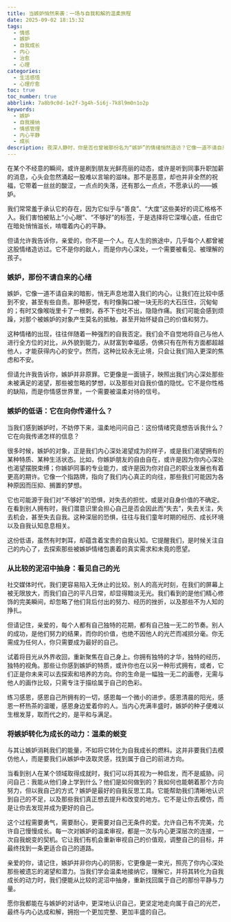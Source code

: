 ```yaml
---
title: 当嫉妒悄然来袭：一场与自我和解的温柔旅程
date: 2025-09-02 18:15:32
tags:
  - 情感
  - 嫉妒
  - 自我成长
  - 内心
  - 治愈
  - 心理
categories:
  - 生活感悟
  - 心理疗愈
toc: true
toc_number: true
abbrlink: 7a8b9c0d-1e2f-3g4h-5i6j-7k8l9m0n1o2p
keywords:
  - 嫉妒
  - 自我接纳
  - 情感管理
  - 内心平静
  - 成长
description: 夜深人静时，你是否也曾被那份名为“嫉妒”的情绪悄然造访？它像一道不请自来的暗影，让我们在比较中感到不安。这篇文章将带你温柔地审视嫉妒，理解它并非原罪，而是内心深处渴望与成长的信号。让我们一起，将这份沉重转化为自我发现的契机，学会拥抱不完美，最终与内心达成和解，寻回属于自己的那份平静与光芒。
---
```


在某个不经意的瞬间，或许是刷到朋友光鲜亮丽的动态，或许是听到同事升职加薪的消息，心头会忽然涌起一股难以言喻的滋味。那不是恶意，却也并非全然的祝福，它带着一丝丝的酸涩，一点点的失落，还有那么一点点，不愿承认的——嫉妒。

我们常常羞于承认它的存在，因为它似乎与“善良”、“大度”这些美好的词汇格格不入。我们害怕被贴上“小心眼”、“不够好”的标签，于是选择将它深埋心底，任由它在暗处悄悄滋长，啃噬着内心的平静。

但请允许我告诉你，亲爱的，你不是一个人。在人生的旅途中，几乎每个人都曾被这股情绪造访过。它不是你的敌人，而是你内心深处，一个需要被看见、被理解的孩子。

### 嫉妒，那份不请自来的心绪

嫉妒，它像一道不请自来的暗影，悄无声息地潜入我们的内心，让我们在比较中感到不安，甚至有些自责。那种感觉，有时像胸口被一块无形的大石压住，沉甸甸的；有时又像喉咙里卡了一根刺，吞不下也吐不出，隐隐作痛。我们可能会感到烦躁，对那个被嫉妒的对象产生莫名的抵触，甚至开始怀疑自己的价值和努力。

这种情绪的出现，往往伴随着一种强烈的自我否定。我们会不自觉地将自己与他人进行全方位的对比，从外貌到能力，从财富到幸福感，仿佛只有在所有方面都超越他人，才能获得内心的安宁。然而，这种比较永无止境，只会让我们陷入更深的焦虑和不安。

但请允许我告诉你，嫉妒并非原罪。它更像是一面镜子，映照出我们内心深处那些未被满足的渴望，那些被忽略的梦想，以及那些对自我价值的隐忧。它不是你性格的缺陷，而是你情感世界里，一个需要被温柔对待的信号。

### 嫉妒的低语：它在向你传递什么？

当我们感到嫉妒时，不妨停下来，温柔地问问自己：这份情绪究竟想告诉我什么？它在向我传递怎样的信息？

很多时候，嫉妒的对象，正是我们内心深处渴望成为的样子，或是我们渴望拥有的某种特质、某种生活状态。比如，你嫉妒朋友的自由自在，或许是因为你内心深处也渴望摆脱束缚；你嫉妒同事的专业能力，或许是因为你对自己的职业发展也有着更高的期许。它像一个指路牌，指向了我们内心真正的向往，那些我们可能因为各种原因而压抑、搁置的梦想。

它也可能源于我们对“不够好”的恐惧，对失去的担忧，或是对自身价值的不确定。在看到别人拥有时，我们潜意识里会担心自己是否会因此而“失去”，失去关注，失去机会，甚至失去自我。这种深层的恐惧，往往与我们童年时期的经历、成长环境以及自我认知息息相关。

这份低语，虽然有时刺耳，却蕴含着宝贵的自我认知。它提醒我们，是时候关注自己的内心了，去探索那些被嫉妒情绪包裹着的真实需求和未竟的愿望。

### 从比较的泥沼中抽身：看见自己的光

社交媒体时代，我们更容易陷入无休止的比较。别人的高光时刻，在我们的屏幕上被无限放大，而我们自己的平凡日常，却显得黯淡无光。我们看到的是他们精心修饰的完美瞬间，却忽略了他们背后付出的努力、经历的挫折，以及那些不为人知的挣扎。

但请记住，亲爱的，每个人都有自己独特的花期，都有自己独一无二的节奏。别人的成功，是他们努力的结果，而你的价值，也绝不因他人的光芒而减损分毫。你无需成为任何人，你只需要成为最好的自己。

试着将目光从外界收回，重新聚焦在自己身上。你拥有独特的才华，独特的经历，独特的视角。那些让你感到嫉妒的特质，或许你也在以另一种形式拥有，或者，它们正是你未来可以去探索和培养的方向。你的生命是一幅独一无二的画卷，无需与他人的画作比较，只需专注于描绘属于自己的色彩。

练习感恩，感恩自己所拥有的一切，感恩每一个微小的进步。感恩清晨的阳光，感恩一杯热茶的温暖，感恩身边爱着你的人。当内心充满丰盛时，嫉妒的种子便难以生根发芽，取而代之的，是平和与满足。

### 将嫉妒转化为成长的动力：温柔的蜕变

与其让嫉妒消耗我们的能量，不如将它转化为自我成长的燃料。这并非要我们去模仿他人，而是要我们从嫉妒中汲取灵感，找到属于自己的前进方向。

当看到别人在某个领域取得成就时，我们可以将其视为一种启发，而不是威胁。问问自己：我能从他们身上学到什么？他们是如何做到的？我如何也能朝着那个方向努力，但以我自己的方式？嫉妒是最好的自我反思工具。它能帮助我们清晰地认识到自己的不足，以及那些我们真正想去提升和改变的地方。它不是让你去模仿，而是让你去发现并成为更好的自己。

这个过程需要勇气，需要耐心，更需要对自己无条件的爱。允许自己有不完美，允许自己慢慢成长。每一次对嫉妒的温柔审视，都是一次与内心更深层次的连接，一次自我蜕变的契机。它让我们有机会重新审视自己的价值观，调整自己的目标，并最终找到一条更适合自己的道路。

亲爱的你，请记住，嫉妒并非你内心的阴影，它更像是一束光，照亮了你内心深处那些被遗忘的渴望和潜力。当我们学会温柔地接纳它，理解它，并将其转化为自我成长的动力时，我们便能从比较的泥沼中抽身，重新找回属于自己的那份平静与力量。

愿你我都能在与嫉妒的对话中，更深地认识自己，更坚定地走向属于自己的光芒，最终与内心达成和解，拥抱一个更加完整、更加丰盛的自己。